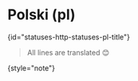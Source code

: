 # Polski (pl)
{id="statuses-http-statuses-pl-title"}

> All lines are translated 😊
>
{style="note"}
